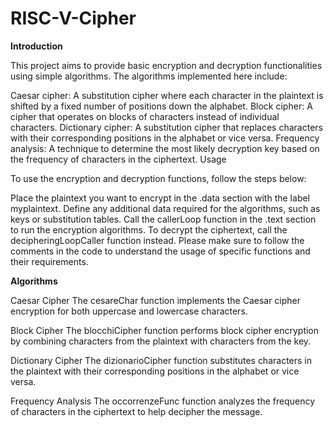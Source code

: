 # RISC-V-Cipher

**Introduction**

This project aims to provide basic encryption and decryption functionalities using simple algorithms. The algorithms implemented here include:

Caesar cipher: A substitution cipher where each character in the plaintext is shifted by a fixed number of positions down the alphabet.
Block cipher: A cipher that operates on blocks of characters instead of individual characters.
Dictionary cipher: A substitution cipher that replaces characters with their corresponding positions in the alphabet or vice versa.
Frequency analysis: A technique to determine the most likely decryption key based on the frequency of characters in the ciphertext.
Usage

To use the encryption and decryption functions, follow the steps below:

Place the plaintext you want to encrypt in the .data section with the label myplaintext.
Define any additional data required for the algorithms, such as keys or substitution tables.
Call the callerLoop function in the .text section to run the encryption algorithms.
To decrypt the ciphertext, call the decipheringLoopCaller function instead.
Please make sure to follow the comments in the code to understand the usage of specific functions and their requirements.

**Algorithms**

Caesar Cipher
The cesareChar function implements the Caesar cipher encryption for both uppercase and lowercase characters.

Block Cipher
The blocchiCipher function performs block cipher encryption by combining characters from the plaintext with characters from the key.

Dictionary Cipher
The dizionarioCipher function substitutes characters in the plaintext with their corresponding positions in the alphabet or vice versa.

Frequency Analysis
The occorrenzeFunc function analyzes the frequency of characters in the ciphertext to help decipher the message.
